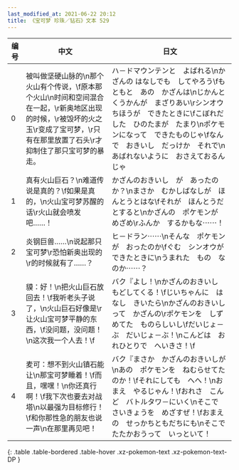 ```yaml
---
last_modified_at: 2021-06-22 20:12
title: 《宝可梦 珍珠／钻石》文本 529
---
```

| 编号 | 中文 | 日文 |
| ---- | ---- | ---- |
| 0 | 被叫做坚硬山脉的\n那个火山有个传说，\f原本那个火山\n时间和空间混合在一起，\r新奥地区出现的时候，\r被毁坏的火之玉\r变成了宝可梦，\r只有在那里放置了石头\r才抑制住了那只宝可梦的暴走。 | ハ－ドマウンテンと　よばれる\nかざんの はなしでも　してやろう\fもともと　あの　かざんは\nじかんと　くうかんが　まざりあい\rシンオウちほうが　できたときに\fこぼれだした　ひのたまが　たまり\nポケモンになって　できたものじゃ\fなんで　おきいし　だっけか　それで\nあばれないように　おさえておるんじゃ |
| 1 | 真有火山巨石？\n难道传说是真的？\f如果是真的，\n火山宝可梦苏醒的话\r火山就会喷发吧……！ | かざんのおきいし　が　あったのか？\nまさか　むかしばなしが　ほんとうとはな\fそれが　ほんとうだとすると\nかざんの　ポケモンが　めざめ\rふんか　するかもな⋯⋯！ |
| 2 | 炎钢巨兽……\n说起那只宝可梦\r恐怕新奥出现的\r的时候就有了……？ | ヒ－ドラン⋯⋯\nそんな　ポケモンが　おったのか\fぐむ　シンオウが　できたときに\nうまれた　もの　なのか⋯⋯？ |
| 3 | 貘：好！\n把火山巨石放回去！\f我听老头子说了，\n火山巨石好像是\r让火山宝可梦平静的东西，\f没问题，没问题！\n这次我一个人去！\f | バク『よし！\nかざんのおきいし　もどしてくる！\fじいちゃんに　はなし　きいたら\nかざんのおきいし　って　かざんの\rポケモンを　しずめてた　ものらしいし\fだいじょ－ぶ　だいじょ－ぶ！\nこんどは　おれひとりで　へいきさ！\f |
| 4 | 麦可：想不到火山镇石能让\n那宝可梦睡着！\f而且，嘿嘿！\n你还真行啊！\f我下次也要去对战塔\n以最强为目标修行！\f和你那性急的朋友也说一声\n在那里再见吧！ | バク『まさか　かざんのおきいしが\nあの　ポケモンを　ねむらせてたのか！\fそれにしても　へへ！\nおまえ　やるじゃん！\fおれさ　こんど　バトルタワ－にいく\nそこで　さいきょうを　めざすぜ！\fおまえの　せっかちともだちにも\nそこで　たたかおうって　いっといて！ |
{: .table .table-bordered .table-hover .xz-pokemon-text .xz-pokemon-text-DP }
